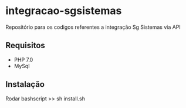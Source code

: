# integracao-sgsistemas
Repositório para os codigos referentes a integração Sg Sistemas via API

## Requisitos
- PHP 7.0
- MySql

## Instalação
Rodar bashscript >> sh install.sh 
